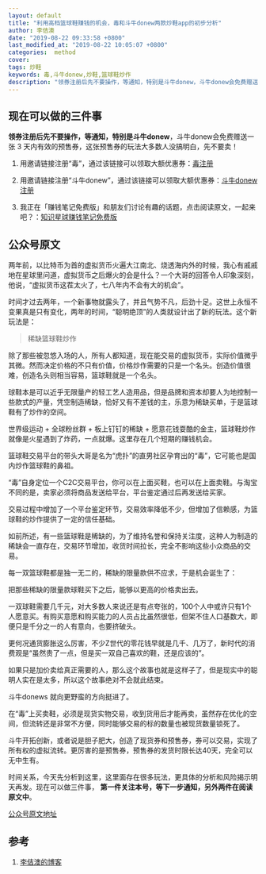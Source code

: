 ```yaml
---
layout: default
title: "利用高档篮球鞋赚钱的机会，毒和斗牛donew两款炒鞋app的初步分析"
author: 李佶澳
date: "2019-08-22 09:33:58 +0800"
last_modified_at: "2019-08-22 10:05:07 +0800"
categories:  method
cover:
tags: 炒鞋
keywords: 毒,斗牛donew,炒鞋,篮球鞋炒作
description: "领券注册后先不要操作，等通知，特别是斗牛donew，斗牛donew会免费赠送一张 3 天内有效的预售券，这张预售券的玩法大多数人没搞明白，先不要卖！"
---
```


## 现在可以做的三件事

**领券注册后先不要操作，等通知，特别是斗牛donew**，斗牛donew会免费赠送一张 3 天内有效的预售券，这张预售券的玩法大多数人没搞明白，先不要卖！

1. 用邀请链接注册“毒”，通过该链接可以领取大额优惠券：[毒注册](https://m.poizon.com/mdu/inviteGetPacket/inviteShare.html?id=22587228&token=ce2f9a323e6b288a0753e1ce95bddb56&uuid=fb865665dca54559b22fc59d0e5f82d9&uuidtoken=07ad317df1201824ee8bbf133f619a6a)

2. 用邀请链接注册“斗牛donew”，通过该链接可以领取大额优惠券：[斗牛donew注册](https://m.eyee.com/winners/pullnewuser?userid=2436815&mylevel=0&from=singlemessage)

3. 我正在「赚钱笔记免费版」和朋友们讨论有趣的话题，点击阅读原文，一起来吧？：[知识星球赚钱笔记免费版](https://t.zsxq.com/ayVvVzB)

## 公众号原文


两年前，以比特币为首的虚拟货币火遍大江南北、烧透海内外的时候，我心有戚戚地在星球里问道，虚拟货币之后爆火的会是什么？一个大哥的回答令人印象深刻，他说，“虚拟货币这茬太火了，七八年内不会有大的机会”。


时间才过去两年，一个新事物就露头了，并且气势不凡，后劲十足。这世上永恒不变果真是只有变化，两年的时间，“聪明绝顶”的人类就设计出了新的玩法。这个新玩法是：



>稀缺篮球鞋炒作



除了那些被忽悠入场的人，所有人都知道，现在能交易的虚拟货币，实际价值微乎其微。然而决定价格的不只有价值，价格炒作需要的只是一个名头。创造价值很难，创造名头则相当容易，篮球鞋就是一个名头。





球鞋本是可以近乎无限量产的轻工艺人造用品，但是品牌和资本却要人为地控制一些款式的产量，凭空制造稀缺，恰好又有不差钱的主，乐意为稀缺买单，于是篮球鞋有了炒作的空间。





世界级运动 + 全球粉丝群 + 板上钉钉的稀缺 + 愿意花钱耍酷的金主，篮球鞋炒作就像是火星遇到了炸药，一点就爆。这里存在几个短期的赚钱机会。


篮球鞋交易平台的带头大哥是名为“虎扑”的直男社区孕育出的“毒”，它可能也是国内炒作篮球鞋的鼻祖。


“毒”自身定位一个C2C交易平台，你可以在上面买鞋，也可以在上面卖鞋。与淘宝不同的是，卖家必须将商品发送给平台，平台鉴定通过后再发送给买家。


交易过程中增加了一个平台鉴定环节，交易效率降低不少，但增加了信赖感，为篮球鞋的炒作提供了一定的信任基础。


如前所述，有一些篮球鞋是稀缺的，为了维持名誉和保持关注度，这种人为制造的稀缺会一直存在，交易环节增加，收货时间拉长，完全不影响这些小众商品的交易。


每一双篮球鞋都是独一无二的，稀缺的限量款供不应求，于是机会诞生了：



把那些稀缺的限量款球鞋买下之后，能够以更高的价格卖出去。



一双球鞋需要几千元，对大多数人来说还是有点夸张的，100个人中或许只有1个人愿意买。有购买意愿和购买能力的人员占比虽然很低，但架不住人口基数大，即便只是千分之一的人有意向，也要挤破头。





更何况通货膨胀这么厉害，不少Z世代的零花钱早就是几千、几万了，新时代的消费观是“虽然贵了一点，但是买一双自己喜欢的鞋，还是应该的”。





如果只是加价卖给真正需要的人，那么这个故事也就是这样子了，但是现实中的聪明人实在是太多，所以这个故事绝对不会就此结束。





斗牛donews 就向更野蛮的方向挺进了。







在“毒”上买卖鞋，必须是现货实物交易，收到货用后才能再卖，虽然存在优化的空间，但流转还是非常不方便，同时能够交易的标的数量也被现货数量锁死了。







斗牛开拓创新，或者说是胆子肥大，创造了现货券和预售券，券可以交易，实现了所有权的虚拟流转。更厉害的是预售券，预售券的发货时限长达40天，完全可以无中生有。







时间关系，今天先分析到这里，这里面存在很多玩法，更具体的分析和风险揭示明天再发。现在可以做三件事， **第一件关注本号，等下一步通知，另外两件在阅读原文中**。

[公众号原文地址](https://mp.weixin.qq.com/s/gAaNDxDjO-xmuAJf3ET4Kw)

## 参考

1. [李佶澳的博客][1]

[1]: https://www.lijiaocn.com "李佶澳的博客"
